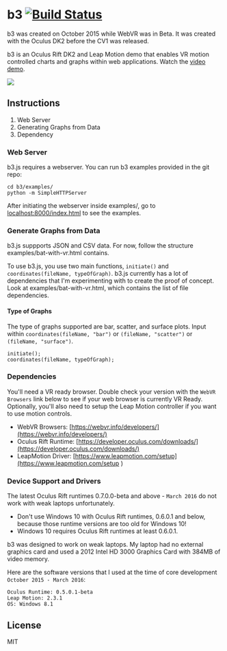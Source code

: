 b3 [![Build Status](https://travis-ci.org/huyle333/b3.svg?branch=master)](https://travis-ci.org/huyle333/b3)
==
b3 was created on October 2015 while WebVR was in Beta. It was created with the Oculus DK2 before the CV1 was released.

b3 is an Oculus Rift DK2 and Leap Motion demo that enables VR motion controlled charts and graphs within web applications. Watch the [video demo](https://www.youtube.com/watch?v=-ZkI8hTWrHA).

![](https://thumbs.gfycat.com/GrouchyDiligentAndeancat-size_restricted.gif)

## Instructions
1. Web Server
2. Generating Graphs from Data
3. Dependency

### Web Server
b3.js requires a webserver. You can run b3 examples provided in the git repo:
```
cd b3/examples/
python -m SimpleHTTPServer
```

After initiating the webserver inside examples/, go to [localhost:8000/index.html](localhost:8000/index.html) to see the examples.

### Generate Graphs from Data
b3.js suppports JSON and CSV data. For now, follow the structure examples/bat-with-vr.html contains.

To use b3.js, you use two main functions, `initiate()` and `coordinates(fileName, typeOfGraph)`. b3.js currently has a lot of dependencies that I'm experimenting with to create the proof of concept. Look at examples/bat-with-vr.html, which contains the list of file dependencies.

#### Type of Graphs
The type of graphs supported are bar, scatter, and surface plots. Input within `coordinates(fileName, "bar")` or `(fileName, "scatter")` or `(fileName, "surface")`.

```
initiate();
coordinates(fileName, typeOfGraph);
```

### Dependencies
You'll need a VR ready browser. Double check your version with the `WebVR Browsers` link below to see if your web browser is currently VR Ready. Optionally, you'll also need to setup the Leap Motion controller if you want to use motion controls.

+ WebVR Browsers: [https://webvr.info/developers/](https://webvr.info/developers/)
+ Oculus Rift Runtime: [https://developer.oculus.com/downloads/](https://developer.oculus.com/downloads/)
+ LeapMotion Driver: [https://www.leapmotion.com/setup](https://www.leapmotion.com/setup )

### Device Support and Drivers
The latest Oculus Rift runtimes 0.7.0.0-beta and above - `March 2016` do not work with weak laptops unfortunately.

- Don't use Windows 10 with Oculus Rift runtimes, 0.6.0.1 and below, because those runtime versions are too old for Windows 10!
- Windows 10 requires Oculus Rift runtimes at least 0.6.0.1.

b3 was designed to work on weak laptops. My laptop had no external graphics card and used a 2012 Intel HD 3000 Graphics Card with 384MB of video memory.

Here are the software versions that I used at the time of core development `October 2015 - March 2016`:
```
Oculus Runtime: 0.5.0.1-beta
Leap Motion: 2.3.1
OS: Windows 8.1
```

## License
MIT
